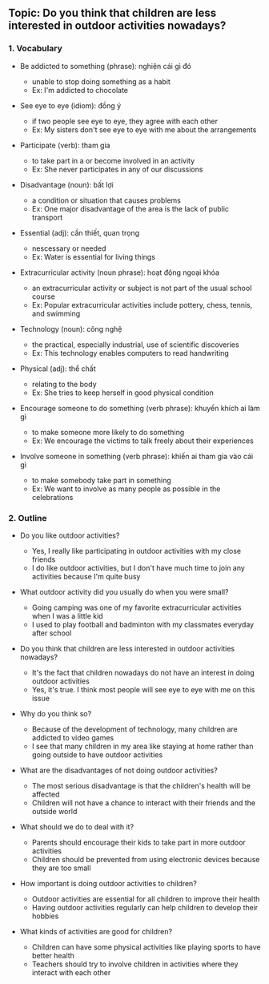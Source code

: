 ## Topic: Do you think that children are less interested in outdoor activities nowadays?

### 1. Vocabulary
- Be addicted to something (phrase): nghiện cái gì đó
  + unable to stop doing something as a habit
  + Ex: I'm addicted to chocolate

- See eye to eye (idiom): đồng ý
  + if two people see eye to eye, they agree with each other
  + Ex: My sisters don't see eye to eye with me about the arrangements

- Participate (verb): tham gia
  + to take part in a or become involved in an activity
  + Ex: She never participates in any of our discussions

- Disadvantage (noun): bất lợi
  + a condition or situation that causes problems
  + Ex: One major disadvantage of the area is the lack of public transport

- Essential (adj): cần thiết, quan trọng
  + nescessary or needed
  + Ex: Water is essential for living things

- Extracurricular activity (noun phrase): hoạt động ngoại khóa
  + an extracurricular activity or subject is not part of the usual school course
  + Ex: Popular extracurricular activities include pottery, chess, tennis, and swimming

- Technology (noun): công nghệ
  + the practical, especially industrial, use of scientific discoveries
  + Ex: This technology enables computers to read handwriting

- Physical (adj): thể chất
  + relating to the body
  + Ex: She tries to keep herself in good physical condition

- Encourage someone to do something (verb phrase): khuyến khích ai làm gì
  + to make someone more likely to do something
  + Ex: We encourage the victims to talk freely about their experiences

- Involve someone in something (verb phrase): khiến ai tham gia vào cái gì
  + to make somebody take part in something
  + Ex: We want to involve as many people as possible in the celebrations

### 2. Outline
- Do you like outdoor activities?
  + Yes, I really like participating in outdoor activities with my close friends
  + I do like outdoor activities, but I don't have much time to join any activities because I'm quite busy

- What outdoor activity did you usually do when you were small?
  + Going camping was one of my favorite extracurricular activities when I was a little kid
  + I used to play football and badminton with my classmates everyday after school

- Do you think that children are less interested in outdoor activities nowadays?
  + It's the fact that children nowadays do not have an interest in doing outdoor activities
  + Yes, it's true. I think most people will see eye to eye with me on this issue

- Why do you think so?
  + Because of the development of technology, many children are addicted to video games
  + I see that many children in my area like staying at home rather than going outside to have outdoor activities

- What are the disadvantages of not doing outdoor activities?
  + The most serious disadvantage is that the children's health will be affected
  + Children will not have a chance to interact with their friends and the outside world

- What should we do to deal with it?
  + Parents should encourage their kids to take part in more outdoor activities
  + Children should be prevented from using electronic devices because they are too small

- How important is doing outdoor activities to children?
  + Outdoor activities are essential for all children to improve their health
  + Having outdoor activities regularly can help children to develop their hobbies

- What kinds of activities are good for children?
  + Children can have some physical activities like playing sports to have better health
  + Teachers should try to involve children in activities where they interact with each other